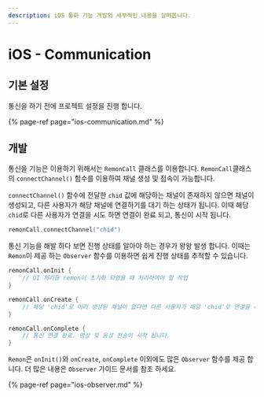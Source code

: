 ```yaml
---
description: iOS 통화 기능 개발의 세부적인 내용을 살펴봅니다.
---
```


# iOS - Communication

## 기본 설정

통신을 하기 전에 프로젝트 설정을 진행 합니다.

{% page-ref page="ios-communication.md" %}

## 개발

통신을 기능은 이용하기 위해서는 `RemonCall` 클래스를 이용합니다. `RemonCall`클래스의 `connectChannel()` 함수를 이용하여 채널 생성 및 접속이 가능합니다. 

`connectChannel()` 함수에 전달한 `chid` 값에 해당하는 채널이 존재하지 않으면 채널이 생성되고, 다른 사용자가 해당 채널에 연결하기를 대기 하는 상태가 됩니다. 이때 해당 `chid`로 다른 사용자가 연결을 시도 하면 연결이 완료 되고, 통신이 시작 됩니다.

```swift
remonCall.connectChannel("chid")
```

통신 기능을 해발 하다 보면 진행 상태를 알아야 하는 경우가 왕왕 발생 합니다. 이때는 `Remon`이 제공 하는 `Observer` 함수를 이용하면 쉽게 진행 상태를 추적할 수 있습니다.

```swift
remonCall.onInit {
    // UI 처리등 remon이 초기화 되었을 때 처리하여야 할 작업
}

remonCall.onCreate {
    // 해당 'chid'로 미리 생성된 채널이 없다면 다른 사용자가 해당 'chid'로 연결을 시도 할때 까지 대기 상태가 됩니다. 
}

remonCall.onComplete {
    // 통신 연결 완료. 영상 및 음성 전송이 시작 됩니다.
}
```

`Remon`은 `onInit()`와 `onCreate`, `onComplete` 이외에도 많은 `Observer` 함수를 제공 합니다. 더 많은 내용은 `Observer` 가이드 문서를 참조 하세요.

{% page-ref page="ios-observer.md" %}




